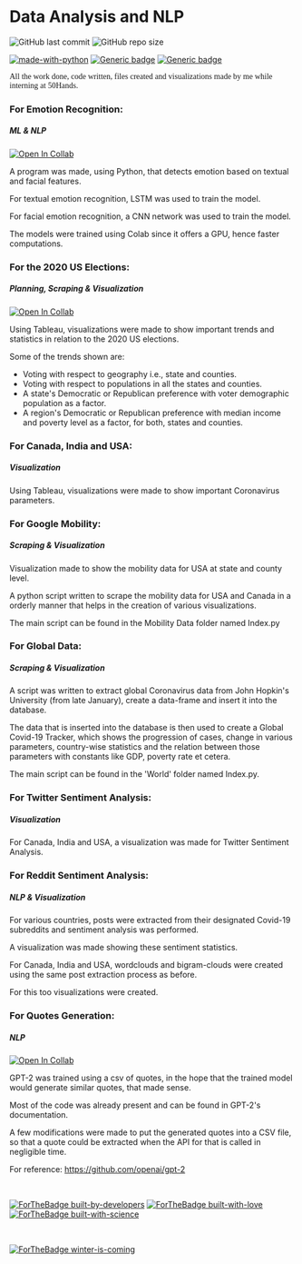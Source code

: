 <h1>Data Analysis and NLP</h1>
<body>
  <p>
    <img alt="GitHub last commit" src="https://img.shields.io/github/last-commit/50hands/DataAnalysis-and-NLP-Abhinav"> 
    <img alt="GitHub repo size" src="https://img.shields.io/github/repo-size/50hands/DataAnalysis-and-NLP-Abhinav"></p>
  <p>
    <a href="https://www.python.org/"><img src="https://img.shields.io/badge/Made%20with-Python-1f425f.svg" alt="made-with-python"></a> 
    <a href="https://public.tableau.com/s/"><img src="https://img.shields.io/badge/Made with-Tableau-pink.svg" alt="Generic badge"></a> 
    <a href="https://colab.research.google.com/notebooks/intro.ipynb"><img src="https://img.shields.io/badge/Made with-Colab-turquoise.svg" alt="Generic badge"></a>
  </p>
  <p style="font-family: 'Lora', serif;">All the work done, code written, files created and visualizations made by me while interning at 50Hands.</p>

  <h3><b>For Emotion Recognition:</b></h3>
  <h5><b>ML & NLP</b></h5>
  <p><a href="https://drive.google.com/drive/u/0/folders/1MtAnQD1dNga5HMzcsg5VSSvkwnEoksBT"><img src="https://colab.research.google.com/assets/colab-badge.svg" alt="Open In Collab"></a></p>
  <p>A program was made, using Python, that detects emotion based on textual and facial features.</p>
  <p>For textual emotion recognition, LSTM was used to train the model.</p>
  <p>For facial emotion recognition, a CNN network was used to train the model.</p>
  <p>The models were trained using Colab since it offers a GPU, hence faster computations.</p>
  
  <h3><b>For the 2020 US Elections:</b></h3>
  <h5><b>Planning, Scraping & Visualization</b></h5>
  <p><a href="https://drive.google.com/drive/u/0/folders/1GgrZ5KRxKnZ8ciTZyXnJf7V6xogkKPyG"><img src="https://colab.research.google.com/assets/colab-badge.svg" alt="Open In Collab"></a></p>
  <p>Using Tableau, visualizations were made to show important trends and statistics in relation to the 2020 US elections.</p>
  <p>Some of the trends shown are:</p>
  <ul>
    <li>Voting with respect to geography i.e., state and counties.</li>
    <li>Voting with respect to populations in all the states and counties.</li>
    <li>A state's Democratic or Republican preference with voter demographic population as a factor.</li>
    <li>A region's Democratic or Republican preference with median income and poverty level as a factor, for both, states and counties.</li>
  </ul>
  
  <h3><b>For Canada, India and USA:</b></h3>
  <h5><b>Visualization</b></h5>
  <p>Using Tableau, visualizations were made to show important Coronavirus parameters.</p>
  
  <h3><b>For Google Mobility:</b></h3>
  <h5><b>Scraping & Visualization</b></h5>
  <p>Visualization made to show the mobility data for USA at state and county level.</p>
  <p>A python script written to scrape the mobility data for USA and Canada in a orderly manner that helps in the creation of various visualizations.</p>
  <p>The main script can be found in the Mobility Data folder named Index.py</p>
  
  <h3>For Global Data:</h3>
  <h5><b>Scraping & Visualization</b></h5>
  <p>A script was written to extract global Coronavirus data from John Hopkin's University (from late January), create a data-frame and insert it into the database.</p>
  <p>The data that is inserted into the database is then used to create a Global Covid-19 Tracker, which shows the progression of cases, change in various parameters, country-wise statistics and the relation between those parameters with constants like GDP, poverty rate et cetera.</p>
  <p>The main script can be found in the 'World' folder named Index.py.</p>
  
  <h3>For Twitter Sentiment Analysis:</h3>
  <h5><b>Visualization</b></h5>
  <p>For Canada, India and USA, a visualization was made for Twitter Sentiment Analysis.</p>
  
  <h3>For Reddit Sentiment Analysis:</h3>
  <h5><b>NLP & Visualization</b></h5>
  <p>For various countries, posts were extracted from their designated Covid-19 subreddits and sentiment analysis was performed.</p>
  <p>A visualization was made showing these sentiment statistics.</p>
  <p>For Canada, India and USA, wordclouds and bigram-clouds were created using the same post extraction process as before.</p>
  <p>For this too visualizations were created.</p>
  
  <h3>For Quotes Generation:</h3>
  <h5><b>NLP</b></h5>
  <p><a href="https://colab.research.google.com/drive/1zGTJxbZr6OMBcUlpwD-f-AXf-GNlaT1C"><img src="https://colab.research.google.com/assets/colab-badge.svg" alt="Open In Collab"></a></p>
  <p>GPT-2 was trained using a csv of quotes, in the hope that the trained model would generate similar quotes, that made sense.</p>
  <p>Most of the code was already present and can be found in GPT-2's documentation.</p>
  <p>A few modifications were made to put the generated quotes into a CSV file, so that a quote could be extracted when the API for that is called in negligible time.</p>
  <p>For reference: <a href='https://github.com/openai/gpt-2'>https://github.com/openai/gpt-2</a></p>
  
  <br>
  <p><a href="https://GitHub.com/abhinavyesss/"><img src="http://ForTheBadge.com/images/badges/built-by-developers.svg" alt="ForTheBadge built-by-developers"></a> <a href="https://GitHub.com/abhinavyesss/"><img src="http://ForTheBadge.com/images/badges/built-with-love.svg" alt="ForTheBadge built-with-love"></a> <a href="https://GitHub.com/abhinavyesss/"><img src="http://ForTheBadge.com/images/badges/built-with-science.svg" alt="ForTheBadge built-with-science"></a></p>
  <br>
  <p><a href="http://ForTheBadge.com"><img src="http://ForTheBadge.com/images/badges/winter-is-coming.svg" alt="ForTheBadge winter-is-coming"></a></p>
</body>
